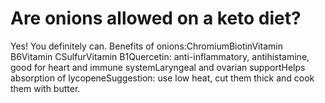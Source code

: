 # Are onions allowed on a keto diet?

Yes! You definitely can. Benefits of onions:ChromiumBiotinVitamin B6Vitamin CSulfurVitamin B1Quercetin: anti-inflammatory, antihistamine, good for heart and immune systemLaryngeal and ovarian supportHelps absorption of lycopeneSuggestion: use low heat, cut them thick and cook them with butter.